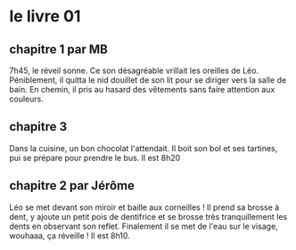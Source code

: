 # le livre 01

## chapitre 1 par MB

7h45, le réveil sonne. Ce son désagréable vrillait les oreilles de Léo.
Péniblement, il quitta le nid douillet de son lit pour se diriger vers la salle de bain.
En chemin, il pris au hasard des vêtements sans faire attention aux couleurs.

## chapitre 3
Dans la cuisine, un bon chocolat l'attendait. Il boit son bol et ses tartines, pui se prépare pour prendre le bus. Il est 8h20

## chapitre 2 par Jérôme
Léo se met devant son miroir et baille aux corneilles !
Il prend sa brosse à dent, y ajoute un petit pois de dentifrice et se brosse très tranquillement les dents en observant son reflet.
Finalement il se met de l'eau sur le visage, wouhaaa, ça réveille !
Il est 8h10.
